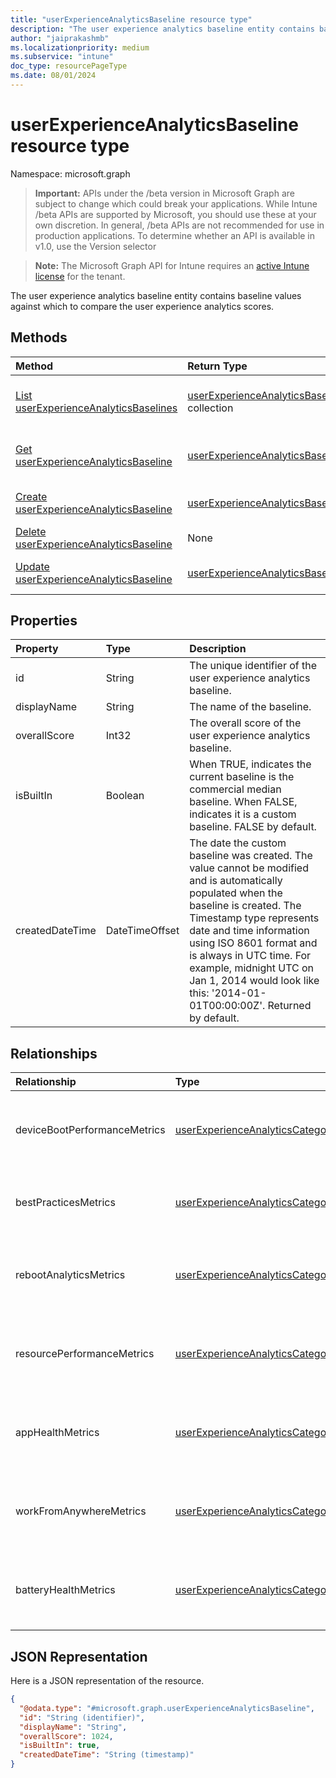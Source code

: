 ```yaml
---
title: "userExperienceAnalyticsBaseline resource type"
description: "The user experience analytics baseline entity contains baseline values against which to compare the user experience analytics scores."
author: "jaiprakashmb"
ms.localizationpriority: medium
ms.subservice: "intune"
doc_type: resourcePageType
ms.date: 08/01/2024
---
```


# userExperienceAnalyticsBaseline resource type

Namespace: microsoft.graph

> **Important:** APIs under the /beta version in Microsoft Graph are subject to change which could break your applications. While Intune /beta APIs are supported by Microsoft, you should use these at your own discretion. In general, /beta APIs are not recommended for use in production applications. To determine whether an API is available in v1.0, use the Version selector

> **Note:** The Microsoft Graph API for Intune requires an [active Intune license](https://go.microsoft.com/fwlink/?linkid=839381) for the tenant.

The user experience analytics baseline entity contains baseline values against which to compare the user experience analytics scores.

## Methods
|Method|Return Type|Description|
|:---|:---|:---|
|[List userExperienceAnalyticsBaselines](../api/intune-devices-userexperienceanalyticsbaseline-list.md)|[userExperienceAnalyticsBaseline](../resources/intune-devices-userexperienceanalyticsbaseline.md) collection|List properties and relationships of the [userExperienceAnalyticsBaseline](../resources/intune-devices-userexperienceanalyticsbaseline.md) objects.|
|[Get userExperienceAnalyticsBaseline](../api/intune-devices-userexperienceanalyticsbaseline-get.md)|[userExperienceAnalyticsBaseline](../resources/intune-devices-userexperienceanalyticsbaseline.md)|Read properties and relationships of the [userExperienceAnalyticsBaseline](../resources/intune-devices-userexperienceanalyticsbaseline.md) object.|
|[Create userExperienceAnalyticsBaseline](../api/intune-devices-userexperienceanalyticsbaseline-create.md)|[userExperienceAnalyticsBaseline](../resources/intune-devices-userexperienceanalyticsbaseline.md)|Create a new [userExperienceAnalyticsBaseline](../resources/intune-devices-userexperienceanalyticsbaseline.md) object.|
|[Delete userExperienceAnalyticsBaseline](../api/intune-devices-userexperienceanalyticsbaseline-delete.md)|None|Deletes a [userExperienceAnalyticsBaseline](../resources/intune-devices-userexperienceanalyticsbaseline.md).|
|[Update userExperienceAnalyticsBaseline](../api/intune-devices-userexperienceanalyticsbaseline-update.md)|[userExperienceAnalyticsBaseline](../resources/intune-devices-userexperienceanalyticsbaseline.md)|Update the properties of a [userExperienceAnalyticsBaseline](../resources/intune-devices-userexperienceanalyticsbaseline.md) object.|

## Properties
|Property|Type|Description|
|:---|:---|:---|
|id|String|The unique identifier of the user experience analytics baseline.|
|displayName|String|The name of the baseline.|
|overallScore|Int32|The overall score of the user experience analytics baseline.|
|isBuiltIn|Boolean|When TRUE, indicates the current baseline is the commercial median baseline. When FALSE, indicates it is a custom baseline. FALSE by default.|
|createdDateTime|DateTimeOffset|The date the custom baseline was created. The value cannot be modified and is automatically populated when the baseline is created. The Timestamp type represents date and time information using ISO 8601 format and is always in UTC time. For example, midnight UTC on Jan 1, 2014 would look like this: '2014-01-01T00:00:00Z'. Returned by default.|

## Relationships
|Relationship|Type|Description|
|:---|:---|:---|
|deviceBootPerformanceMetrics|[userExperienceAnalyticsCategory](../resources/intune-devices-userexperienceanalyticscategory.md)|The scores and insights for the device boot performance metrics.|
|bestPracticesMetrics|[userExperienceAnalyticsCategory](../resources/intune-devices-userexperienceanalyticscategory.md)|The scores and insights for the best practices metrics.|
|rebootAnalyticsMetrics|[userExperienceAnalyticsCategory](../resources/intune-devices-userexperienceanalyticscategory.md)|The scores and insights for the reboot analytics metrics.|
|resourcePerformanceMetrics|[userExperienceAnalyticsCategory](../resources/intune-devices-userexperienceanalyticscategory.md)|The scores and insights for the resource performance metrics.|
|appHealthMetrics|[userExperienceAnalyticsCategory](../resources/intune-devices-userexperienceanalyticscategory.md)|The scores and insights for the application health metrics.|
|workFromAnywhereMetrics|[userExperienceAnalyticsCategory](../resources/intune-devices-userexperienceanalyticscategory.md)|The scores and insights for the work from anywhere metrics.|
|batteryHealthMetrics|[userExperienceAnalyticsCategory](../resources/intune-devices-userexperienceanalyticscategory.md)|The scores and insights for the battery health metrics.|

## JSON Representation
Here is a JSON representation of the resource.
<!-- {
  "blockType": "resource",
  "keyProperty": "id",
  "@odata.type": "microsoft.graph.userExperienceAnalyticsBaseline"
}
-->
``` json
{
  "@odata.type": "#microsoft.graph.userExperienceAnalyticsBaseline",
  "id": "String (identifier)",
  "displayName": "String",
  "overallScore": 1024,
  "isBuiltIn": true,
  "createdDateTime": "String (timestamp)"
}
```